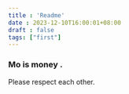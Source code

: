 ```yaml
---
title : 'Readme'
date : 2023-12-10T16:00:01+08:00
draft : false
tags: ["first"]
---
```


### Mo is money .
Please respect each other.